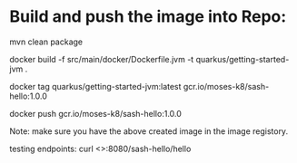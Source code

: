 Build and push the image into Repo:
=================================

mvn clean package

docker build -f src/main/docker/Dockerfile.jvm -t quarkus/getting-started-jvm .

docker tag quarkus/getting-started-jvm:latest gcr.io/moses-k8/sash-hello:1.0.0

docker push gcr.io/moses-k8/sash-hello:1.0.0

Note: make sure you have the above created image in the image registory.

testing endpoints:
 curl <<hostname>>:8080/sash-hello/hello
